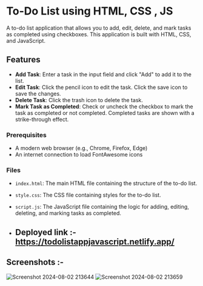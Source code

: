 #  To-Do List using HTML, CSS , JS

A  to-do list application that allows you to add, edit, delete, and mark tasks as completed using checkboxes. This application is built with HTML, CSS, and JavaScript.

## Features

- **Add Task**: Enter a task in the input field and click "Add" to add it to the list.
- **Edit Task**: Click the pencil icon to edit the task. Click the save icon to save the changes.
- **Delete Task**: Click the trash icon to delete the task.
- **Mark Task as Completed**: Check or uncheck the checkbox to mark the task as completed or not completed. Completed tasks are shown with a strike-through effect.


### Prerequisites

- A modern web browser (e.g., Chrome, Firefox, Edge)
- An internet connection to load FontAwesome icons

### Files

- `index.html`: The main HTML file containing the structure of the to-do list.
- `style.css`: The CSS file containing styles for the to-do list.
- `script.js`: The JavaScript file containing the logic for adding, editing, deleting, and marking tasks as completed.

- ## Deployed link :-  https://todolistappjavascript.netlify.app/

## Screenshots :- 
![Screenshot 2024-08-02 213644](https://github.com/user-attachments/assets/cd48ecd6-2984-4ff3-989f-b2383e94116a)
![Screenshot 2024-08-02 213659](https://github.com/user-attachments/assets/6c58b2b4-0f24-41e1-9fc8-84f3b3fb96b4)


